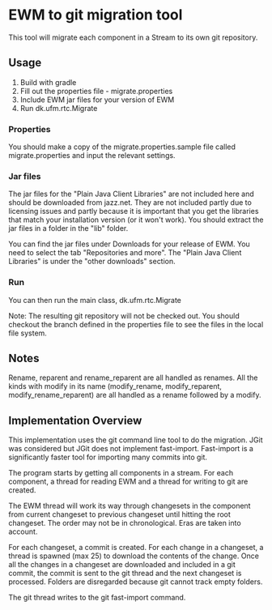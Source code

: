 # EWM to git migration tool
This tool will migrate each component in a Stream to its own git repository.

## Usage

1. Build with gradle
1. Fill out the properties file - migrate.properties
1. Include EWM jar files for your version of EWM
1. Run dk.ufm.rtc.Migrate

### Properties

You should make a copy of the migrate.properties.sample file called migrate.properties and input the relevant settings.

### Jar files

The jar files for the "Plain Java Client Libraries" are not included here and should be downloaded from jazz.net. They are not included partly due to licensing issues and partly because it is important that you get the libraries that match your installation version (or it won't work). You should extract the jar files in a folder in the "lib" folder.

You can find the jar files under Downloads for your release of EWM. You need to select the tab "Repositories and more". The "Plain Java Client Libraries" is under the "other downloads" section.

### Run

You can then run the main class, dk.ufm.rtc.Migrate

Note: The resulting git repository will not be checked out. You should checkout the branch defined in the properties file to see the files in the local file system.

## Notes
Rename, reparent and rename_reparent are all handled as renames. All the kinds with modify in its name (modify_rename, modify_reparent, modify_rename_reparent) are all handled as a rename followed by a modify.

## Implementation Overview
This implementation uses the git command line tool to do the migration. JGit was considered but JGit does not implement fast-import. Fast-import is a significantly faster tool for importing many commits into git.

The program starts by getting all components in a stream. For each component, a thread for reading EWM and a thread for writing to git are created.

The EWM thread will work its way through changesets in the component from current changeset to previous changeset until hitting the root changeset. The order may not be in chronological. Eras are taken into account.

For each changeset, a commit is created. For each change in a changeset, a thread is spawned (max 25) to download the contents of the change. Once all the changes in a changeset are downloaded and included in a git commit, the commit is sent to the git thread and the next changeset is processed. Folders are disregarded because git cannot track empty folders.

The git thread writes to the git fast-import command.

